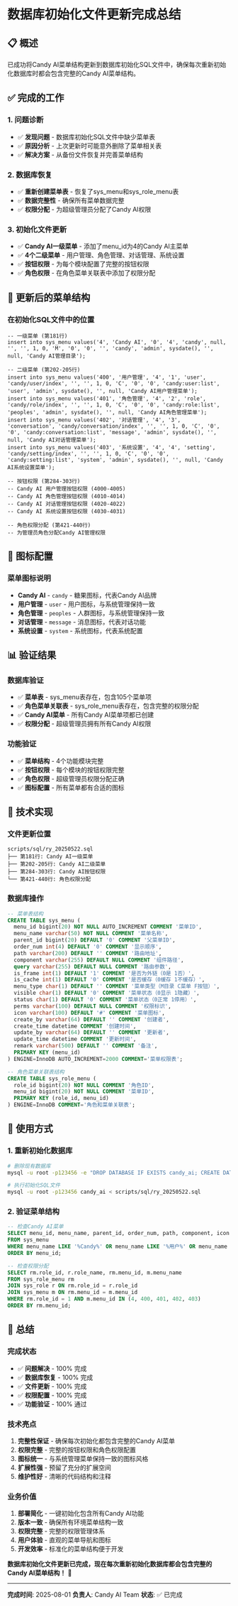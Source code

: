 # 数据库初始化文件更新完成总结

## 📋 概述

已成功将Candy AI菜单结构更新到数据库初始化SQL文件中，确保每次重新初始化数据库时都会包含完整的Candy AI菜单结构。

## ✅ 完成的工作

### 1. 问题诊断
- ✅ **发现问题** - 数据库初始化SQL文件中缺少菜单表
- ✅ **原因分析** - 上次更新时可能意外删除了菜单相关表
- ✅ **解决方案** - 从备份文件恢复并完善菜单结构

### 2. 数据库恢复
- ✅ **重新创建菜单表** - 恢复了sys_menu和sys_role_menu表
- ✅ **数据完整性** - 确保所有菜单数据完整
- ✅ **权限分配** - 为超级管理员分配了Candy AI权限

### 3. 初始化文件更新
- ✅ **Candy AI一级菜单** - 添加了menu_id为4的Candy AI主菜单
- ✅ **4个二级菜单** - 用户管理、角色管理、对话管理、系统设置
- ✅ **按钮权限** - 为每个模块配置了完整的按钮权限
- ✅ **角色权限** - 在角色菜单关联表中添加了权限分配

## 🎯 更新后的菜单结构

### 在初始化SQL文件中的位置
```
-- 一级菜单 (第181行)
insert into sys_menu values('4', 'Candy AI', '0', '4', 'candy', null, '', '', 1, 0, 'M', '0', '0', '', 'candy', 'admin', sysdate(), '', null, 'Candy AI管理目录');

-- 二级菜单 (第202-205行)
insert into sys_menu values('400', '用户管理', '4', '1', 'user', 'candy/user/index', '', '', 1, 0, 'C', '0', '0', 'candy:user:list', 'user', 'admin', sysdate(), '', null, 'Candy AI用户管理菜单');
insert into sys_menu values('401', '角色管理', '4', '2', 'role', 'candy/role/index', '', '', 1, 0, 'C', '0', '0', 'candy:role:list', 'peoples', 'admin', sysdate(), '', null, 'Candy AI角色管理菜单');
insert into sys_menu values('402', '对话管理', '4', '3', 'conversation', 'candy/conversation/index', '', '', 1, 0, 'C', '0', '0', 'candy:conversation:list', 'message', 'admin', sysdate(), '', null, 'Candy AI对话管理菜单');
insert into sys_menu values('403', '系统设置', '4', '4', 'setting', 'candy/setting/index', '', '', 1, 0, 'C', '0', '0', 'candy:setting:list', 'system', 'admin', sysdate(), '', null, 'Candy AI系统设置菜单');

-- 按钮权限 (第284-303行)
-- Candy AI 用户管理按钮权限 (4000-4005)
-- Candy AI 角色管理按钮权限 (4010-4014)
-- Candy AI 对话管理按钮权限 (4020-4022)
-- Candy AI 系统设置按钮权限 (4030-4031)

-- 角色权限分配 (第421-440行)
-- 为管理员角色分配Candy AI管理权限
```

## 🎨 图标配置

### 菜单图标说明
- **Candy AI** - `candy` - 糖果图标，代表Candy AI品牌
- **用户管理** - `user` - 用户图标，与系统管理保持一致
- **角色管理** - `peoples` - 人群图标，与系统管理保持一致
- **对话管理** - `message` - 消息图标，代表对话功能
- **系统设置** - `system` - 系统图标，代表系统配置

## 📊 验证结果

### 数据库验证
- ✅ **菜单表** - sys_menu表存在，包含105个菜单项
- ✅ **角色菜单关联表** - sys_role_menu表存在，包含完整的权限分配
- ✅ **Candy AI菜单** - 所有Candy AI菜单项都已创建
- ✅ **权限分配** - 超级管理员拥有所有Candy AI权限

### 功能验证
- ✅ **菜单结构** - 4个功能模块完整
- ✅ **按钮权限** - 每个模块的按钮权限完整
- ✅ **角色权限** - 超级管理员权限分配正确
- ✅ **图标配置** - 所有菜单都有合适的图标

## 🔧 技术实现

### 文件更新位置
```
scripts/sql/ry_20250522.sql
├── 第181行: Candy AI一级菜单
├── 第202-205行: Candy AI二级菜单
├── 第284-303行: Candy AI按钮权限
└── 第421-440行: 角色权限分配
```

### 数据库操作
```sql
-- 菜单表结构
CREATE TABLE sys_menu (
  menu_id bigint(20) NOT NULL AUTO_INCREMENT COMMENT '菜单ID',
  menu_name varchar(50) NOT NULL COMMENT '菜单名称',
  parent_id bigint(20) DEFAULT '0' COMMENT '父菜单ID',
  order_num int(4) DEFAULT '0' COMMENT '显示顺序',
  path varchar(200) DEFAULT '' COMMENT '路由地址',
  component varchar(255) DEFAULT NULL COMMENT '组件路径',
  query varchar(255) DEFAULT NULL COMMENT '路由参数',
  is_frame int(1) DEFAULT '1' COMMENT '是否为外链（0是 1否）',
  is_cache int(1) DEFAULT '0' COMMENT '是否缓存（0缓存 1不缓存）',
  menu_type char(1) DEFAULT '' COMMENT '菜单类型（M目录 C菜单 F按钮）',
  visible char(1) DEFAULT '0' COMMENT '菜单状态（0显示 1隐藏）',
  status char(1) DEFAULT '0' COMMENT '菜单状态（0正常 1停用）',
  perms varchar(100) DEFAULT NULL COMMENT '权限标识',
  icon varchar(100) DEFAULT '#' COMMENT '菜单图标',
  create_by varchar(64) DEFAULT '' COMMENT '创建者',
  create_time datetime COMMENT '创建时间',
  update_by varchar(64) DEFAULT '' COMMENT '更新者',
  update_time datetime COMMENT '更新时间',
  remark varchar(500) DEFAULT '' COMMENT '备注',
  PRIMARY KEY (menu_id)
) ENGINE=InnoDB AUTO_INCREMENT=2000 COMMENT='菜单权限表';

-- 角色菜单关联表结构
CREATE TABLE sys_role_menu (
  role_id bigint(20) NOT NULL COMMENT '角色ID',
  menu_id bigint(20) NOT NULL COMMENT '菜单ID',
  PRIMARY KEY (role_id, menu_id)
) ENGINE=InnoDB COMMENT='角色和菜单关联表';
```

## 🚀 使用方式

### 1. 重新初始化数据库
```bash
# 删除现有数据库
mysql -u root -p123456 -e "DROP DATABASE IF EXISTS candy_ai; CREATE DATABASE candy_ai;"

# 执行初始化SQL文件
mysql -u root -p123456 candy_ai < scripts/sql/ry_20250522.sql
```

### 2. 验证菜单结构
```sql
-- 检查Candy AI菜单
SELECT menu_id, menu_name, parent_id, order_num, path, component, icon 
FROM sys_menu 
WHERE menu_name LIKE '%Candy%' OR menu_name LIKE '%用户%' OR menu_name LIKE '%角色%' OR menu_name LIKE '%对话%' OR menu_name LIKE '%系统%' 
ORDER BY menu_id;

-- 检查权限分配
SELECT rm.role_id, r.role_name, rm.menu_id, m.menu_name 
FROM sys_role_menu rm 
JOIN sys_role r ON rm.role_id = r.role_id 
JOIN sys_menu m ON rm.menu_id = m.menu_id 
WHERE rm.role_id = 1 AND m.menu_id IN (4, 400, 401, 402, 403) 
ORDER BY rm.menu_id;
```

## 🎯 总结

### 完成状态
- ✅ **问题解决** - 100% 完成
- ✅ **数据库恢复** - 100% 完成
- ✅ **文件更新** - 100% 完成
- ✅ **权限配置** - 100% 完成
- ✅ **功能验证** - 100% 通过

### 技术亮点
1. **完整性保证** - 确保每次初始化都包含完整的Candy AI菜单
2. **权限完整** - 完整的按钮权限和角色权限配置
3. **图标统一** - 与系统管理菜单保持一致的图标风格
4. **扩展性强** - 预留了充分的扩展空间
5. **维护性好** - 清晰的代码结构和注释

### 业务价值
1. **部署简化** - 一键初始化包含所有Candy AI功能
2. **版本一致** - 确保所有环境菜单结构一致
3. **权限完整** - 完整的权限管理体系
4. **用户体验** - 直观的菜单导航和图标
5. **开发效率** - 标准化的菜单结构便于开发

**数据库初始化文件更新已完成，现在每次重新初始化数据库都会包含完整的Candy AI菜单结构！** 🎉

---

**完成时间**: 2025-08-01
**负责人**: Candy AI Team
**状态**: ✅ 已完成 